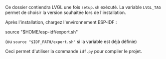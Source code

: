 Ce dossier contiendra LVGL une fois `setup.sh` exécuté. La variable `LVGL_TAG`
permet de choisir la version souhaitée lors de l'installation.

Après l'installation, chargez l'environnement ESP‑IDF :

source "$HOME/esp-idf/export.sh"

(ou `source "$IDF_PATH/export.sh"` si la variable est déjà définie)

Ceci permet d'utiliser la commande `idf.py` pour compiler le projet.
